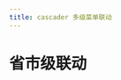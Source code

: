 ```yaml
---
title: cascader 多级菜单联动
---
```


# 省市级联动

<ClientOnly>
  <cascader-demo-1></cascader-demo-1>
</ClientOnly>
